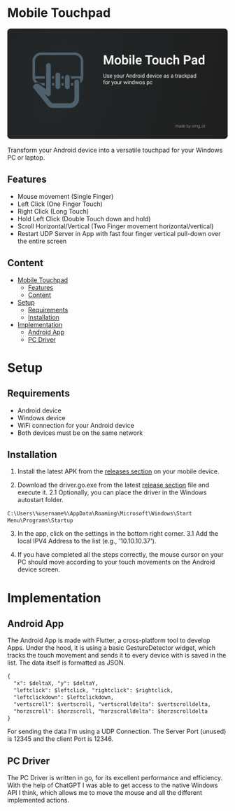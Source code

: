 # Mobile Touchpad

![Project Banner](https://github.com/RolandDaum/MobileTouchPad/blob/main/docs/mbtp_banner.png?raw=true)

Transform your Android device into a versatile touchpad for your Windows PC or laptop.

## Features
- Mouse movement (Single Finger)
- Left Click (One Finger Touch)
- Right Click (Long Touch)
- Hold Left Click (Double Touch down and hold)
- Scroll Horizontal/Vertical (Two Finger movement horizontal/vertical)
- Restart UDP Server in App with fast four finger vertical pull-down over the entire screen

## Content
- [Mobile Touchpad](#mobile-touchpad)
  - [Features](#features)
  - [Content](#content)
- [Setup](#setup)
  - [Requirements](#requirements)
  - [Installation](#installation)
- [Implementation](#implementation)
  - [Android App](#android-app)
  - [PC Driver](#pc-driver)

# Setup

## Requirements
- Android device
- Windows device
- WiFi connection for your Android device
- Both devices must be on the same network

## Installation
1. Install the latest APK from the [releases section](https://github.com/RolandDaum/MobileTouchPad/releases/tag/v1.0.0) on your mobile device.

2. Download the driver.go.exe from the latest [release section](https://github.com/RolandDaum/MobileTouchPad/releases/tag/v1.0.0) file and execute it.
2.1 Optionally, you can place the driver in the Windows autostart folder.
```
C:\Users\%username%\AppData\Roaming\Microsoft\Windows\Start Menu\Programs\Startup
```

3. In the app, click on the settings in the bottom right corner.
3.1 Add the local IPV4 Address to the list (e.g., '10.10.10.37').

4. If you have completed all the steps correctly, the mouse cursor on your PC should move according to your touch movements on the Android device screen.

# Implementation
## Android App
The Android App is made with Flutter, a cross-platform tool to develop Apps. Under the hood, it is using a basic GestureDetector widget, which tracks the touch movement and sends it to every device with is saved in the list. The data itself is formatted as JSON.
```
{
  "x": $deltaX, "y": $deltaY, 
  "leftclick": $leftclick, "rightclick": $rightclick, 
  "leftclickdown": $leftclickdown, 
  "vertscroll": $vertscroll, "vertscrolldelta": $vertscrolldelta, 
  "horzscroll": $horzscroll, "horzscrolldelta": $horzscrolldelta
}
```
For sending the data I'm using a UDP Connection. The Server Port (unused) is 12345 and the client Port is 12346.
## PC Driver
The PC Driver is written in go, for its excellent performance and efficiency. With the help of ChatGPT I was able to get access to the native Windows API I think, which allows me to move the mouse and all the different implemented actions.
